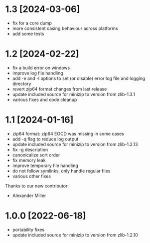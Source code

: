# 1.3 [2024-03-06]

* fix for a core dump
* more consistent casing behaviour across platforms
* add some tests

# 1.2 [2024-02-22]

* fix a build error on windows
* improve log file handling
* add -e and -l options to set (or disable) error log file and logging directory
* revert zip64 format changes from last release
* update included source for minizip to version from zlib-1.3.1
* various fixes and code cleanup

# 1.1 [2024-01-16]

* zip64 format: zip64 EOCD was missing in some cases
* add -q flag to reduce log output
* update included source for minizip to version from zlib-1.2.13
* fix -g description
* canonicalize sort order
* fix memory leak
* improve temporary file handling
* do not follow symlinks, only handle regular files
* various other fixes

Thanks to our new contributor:
* Alexander Miller

# 1.0.0 [2022-06-18]

* portability fixes
* update included source for minizip to version from zlib-1.2.10
